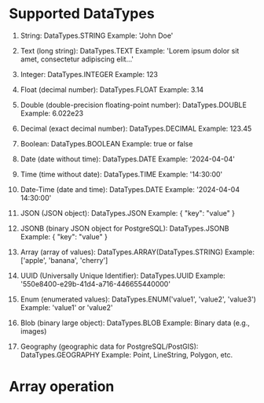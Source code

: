 # Supported DataTypes

1. String: DataTypes.STRING
   Example: 'John Doe'

2. Text (long string): DataTypes.TEXT
   Example: 'Lorem ipsum dolor sit amet, consectetur adipiscing elit...'

3. Integer: DataTypes.INTEGER
   Example: 123

4. Float (decimal number): DataTypes.FLOAT
   Example: 3.14

5. Double (double-precision floating-point number): DataTypes.DOUBLE
   Example: 6.022e23

6. Decimal (exact decimal number): DataTypes.DECIMAL
   Example: 123.45

7. Boolean: DataTypes.BOOLEAN
   Example: true or false

8. Date (date without time): DataTypes.DATE
   Example: '2024-04-04'

9. Time (time without date): DataTypes.TIME
   Example: '14:30:00'

10. Date-Time (date and time): DataTypes.DATE
    Example: '2024-04-04 14:30:00'

11. JSON (JSON object): DataTypes.JSON
    Example: { "key": "value" }

12. JSONB (binary JSON object for PostgreSQL): DataTypes.JSONB
    Example: { "key": "value" }

13. Array (array of values): DataTypes.ARRAY(DataTypes.STRING)
    Example: ['apple', 'banana', 'cherry']

14. UUID (Universally Unique Identifier): DataTypes.UUID
    Example: '550e8400-e29b-41d4-a716-446655440000'

15. Enum (enumerated values): DataTypes.ENUM('value1', 'value2', 'value3')
    Example: 'value1' or 'value2'

16. Blob (binary large object): DataTypes.BLOB
    Example: Binary data (e.g., images)

17. Geography (geographic data for PostgreSQL/PostGIS): DataTypes.GEOGRAPHY
    Example: Point, LineString, Polygon, etc.

# Array operation
